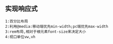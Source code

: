 ## 实现响应式

    1:百分比布局
    2:利用@media:移动端优先min-width;pc端优先max-width
    3:rem布局,相对于根元素font-size来决定大小
    4:视口单位vw,vh
